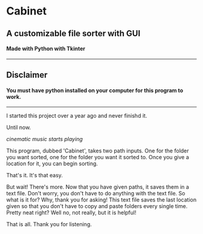 # Cabinet
<h2>A customizable file sorter with GUI</h2>
<h4> Made with Python with Tkinter </h4>

<hr>

<h2> Disclaimer </h2>
<h4> You must have python installed on your computer for this program
  to work. </h4>
  
<hr>

I started this project over a year ago and never finishd it.

Until now. 

*cinematic music starts playing*

This program, dubbed 'Cabinet', takes two path inputs. One for the folder
you want sorted, one for the folder you want it sorted to. Once you give
a location for it, you can begin sorting.

That's it.
It's that easy.

But wait! There's more.
Now that you have given paths, it saves them in a text file. Don't worry,
you don't have to do anything with the text file. So what is it for? Why, thank
you for asking! This text file saves the last location given so that you don't 
have to copy and paste folders every single time. Pretty neat right? Well 
no, not really, but it is helpful!

That is all. Thank you for listening.
